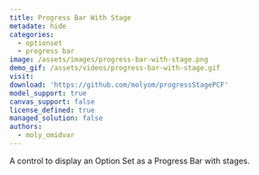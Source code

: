 ```yaml
---
title: Progress Bar With Stage
metadate: hide
categories:
  - optionset
  - progress bar
image: /assets/images/progress-bar-with-stage.png
demo_gif: /assets/videos/progress-bar-with-stage.gif
visit:
download: 'https://github.com/molyom/progressStagePCF'
model_support: true
canvas_support: false
license_defined: true
managed_solution: false
authors:
  - moly_omidvar
---
```

A control to display an Option Set as a Progress Bar with stages.
